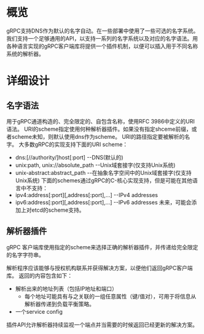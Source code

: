 # 概览

gRPC支持DNS作为默认的名字自动。在一些部署中使用了一些可选的名字系统。我们支持一个足够通用的API，以支持一系列的名字系统以及对应的名字语法。用各种语言实现的gRPC客户端库将提供一个插件机制，以便可以插入用于不同名称系统的解析器。

# 详细设计

## 名字语法

用于gRPC通道构造的、完全限定的、自包含名称，使用RFC 3986中定义的URI语法。
URI的scheme指定使用何种解析器插件。如果没有指定shceme前缀，或者scheme未知，则默认使用dns作为scheme。
URI的路径指定要被解析的名字。
大多数gRPC的实现支持下面的URI scheme：
* dns:[//authority/]host[:port]  --DNS(默认的)
* unix:path, unix://absolute_path --Unix域套接字(仅支持Unix系统)
* unix-abstract:abstract_path --在抽象名字空间中的Unix域套接字(仅支持Unix系统)
下面的schemes通过gRPC的C-核心实现支持，但是可能在其他语言中不支持：
* ipv4:address[:port][,address[:port],...] --IPv4 addresses
* ipv6:address[:port][,address[:port],...] --IPv6 addresses
未来，可能会添加上对etcd的scheme支持。

## 解析器插件

gRPC 客户端库使用指定的scheme来选择正确的解析器插件，并传递给完全限定的名字字符串。

解析程序应该能够与授权机构联系并获得解决方案，以便他们返回gRPC客户端库。 返回的内容包含如下：

* 解析出来的地址列表（包括IP地址和端口）
  * 每个地址可能具有与之关联的一组任意属性（键/值对），可用于将信息从解析器传递到负载平衡策略。
* 一个service config

插件API允许解析器持续监视一个端点并当需要的时候返回已经更新的解决方案。